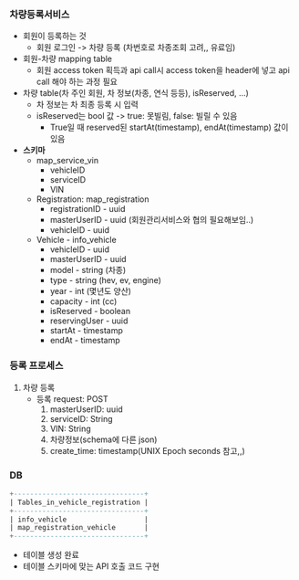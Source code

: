 ### 차량등록서비스

- 회원이 등록하는 것
    - 회원 로그인 -> 차량 등록 (차번호로 차종조회 고려,, 유료임)
- 회원-차량 mapping table
    - 회원 access token 획득과 api call시 access token을 header에 넣고 api call 해야 하는 과정 필요
- 차량 table(차 주인 회원, 차 정보(차종, 연식 등등), isReserved, …)
    - 차 정보는 차 최종 등록 시 입력
    - isReserved는 bool 값 -> true: 못빌림, false: 빌릴 수 있음
        - True일 때 reserved된  startAt(timestamp), endAt(timestamp) 값이 있음
- <b>스키마</b>
    - map_service_vin
      - vehicleID
      - serviceID
      - VIN
    - Registration: map_registration
        - registrationID - uuid
        - masterUserID - uuid (회원관리서비스와 협의 필요해보임..)
        - vehicleID - uuid
    - Vehicle - info_vehicle
        - vehicleID - uuid
        - masterUserID - uuid
        - model - string (차종)
        - type - string (hev, ev, engine)
        - year - int (몇년도 양산)
        - capacity - int (cc)
        - isReserved - boolean
        - reservingUser - uuid 
        - startAt - timestamp
        - endAt - timestamp
        
### 등록 프로세스
1. 차량 등록
    - 등록 request: POST
      1. masterUserID: uuid
      2. serviceID: String
      3. VIN: String
      4. 차량정보(schema에 다른 json)
      5. create_time: timestamp(UNIX Epoch seconds 참고,,)

### DB
```sql
+--------------------------------+
| Tables_in_vehicle_registration |
+--------------------------------+
| info_vehicle                   |
| map_registration_vehicle       |
+--------------------------------+
```
- 테이블 생성 완료
- 테이블 스키마에 맞는 API 호출 코드 구현